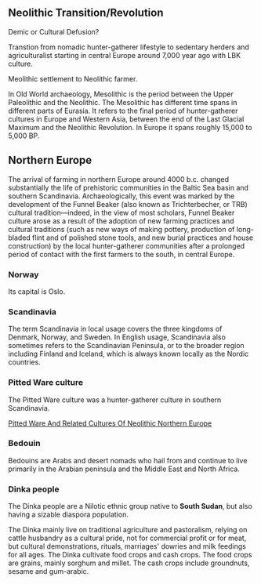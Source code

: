 ## Neolithic Transition/Revolution

Demic or Cultural Defusion?

Transtion from nomadic hunter-gatherer lifestyle to sedentary herders and agriculturalist starting in central Europe around 7,000 year ago with LBK culture.

Meolithic settlement to Neolithic farmer.

In Old World archaeology, Mesolithic  is the period between the Upper Paleolithic and the Neolithic. The Mesolithic has different time spans in different parts of Eurasia. It refers to the final period of hunter-gatherer cultures in Europe and Western Asia, between the end of the Last Glacial Maximum and the Neolithic Revolution. In Europe it spans roughly 15,000 to 5,000 BP.

## Northern Europe

The arrival of farming in northern Europe around 4000 b.c. changed substantially the life of prehistoric communities in the Baltic Sea basin and southern Scandinavia. Archaeologically, this event was marked by the development of the Funnel Beaker (also known as Trichterbecher, or TRB) cultural tradition—indeed, in the view of most scholars, Funnel Beaker culture arose as a result of the adoption of new farming practices and cultural traditions (such as new ways of making pottery, production of long-bladed flint and of polished stone tools, and new burial practices and house construction) by the local hunter-gatherer communities after a prolonged period of contact with the first farmers to the south, in central Europe. 

### Norway
Its capital is Oslo.

### Scandinavia

The term Scandinavia in local usage covers the three kingdoms of Denmark, Norway, and Sweden. In English usage, Scandinavia also sometimes refers to the Scandinavian Peninsula, or to the broader region including Finland and Iceland, which is always known locally as the Nordic countries.

### Pitted Ware culture

The Pitted Ware culture was a hunter-gatherer culture in southern Scandinavia.

[Pitted Ware And Related Cultures Of Neolithic Northern Europe](https://www.encyclopedia.com/humanities/encyclopedias-almanacs-transcripts-and-maps/pitted-ware-and-related-cultures-neolithic-northern-europe)


### Bedouin

Bedouins are Arabs and desert nomads who hail from and continue to live primarily in the Arabian peninsula and the Middle East and North Africa.


### Dinka people
The Dinka people are a Nilotic ethnic group native to **South Sudan**, but also having a sizable diaspora population.

The Dinka mainly live on traditional agriculture and pastoralism, relying on cattle husbandry as a cultural pride, not for commercial profit or for meat, but cultural demonstrations, rituals, marriages' dowries and milk feedings for all ages. The Dinka cultivate food crops and cash crops. The food crops are grains, mainly sorghum and millet. The cash crops include groundnuts, sesame and gum-arabic.
